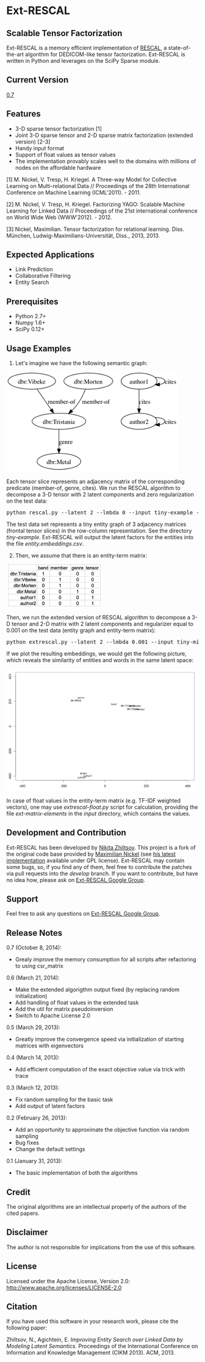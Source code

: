 Ext-RESCAL
=================

Scalable Tensor Factorization
------------------------------

Ext-RESCAL is a memory efficient implementation of [RESCAL](http://www.cip.ifi.lmu.de/~nickel/data/slides-icml2011.pdf), a state-of-the-art algorithm for DEDICOM-like tensor factorization. Ext-RESCAL is written in Python and leverages on the SciPy Sparse module.

Current Version
------------
[0.7](https://github.com/nzhiltsov/Ext-RESCAL/archive/0.7.zip)

Features
------------

* 3-D sparse tensor factorization [1]
* Joint 3-D sparse tensor and 2-D sparse matrix factorization (extended version) [2-3]
* Handy input format
* Support of float values as tensor values
* The implementation provably scales well to the domains with millions of nodes on the affordable hardware


[1] M. Nickel, V. Tresp, H. Kriegel. A Three-way Model for Collective Learning on Multi-relational Data // Proceedings of the 28th International Conference on Machine Learning (ICML'2011). - 2011. 

[2] M. Nickel, V. Tresp, H. Kriegel. Factorizing YAGO: Scalable Machine Learning for Linked Data // Proceedings of the 21st international conference on World Wide Web (WWW'2012). - 2012.

[3] Nickel, Maximilian. Tensor factorization for relational learning. Diss. München, Ludwig-Maximilians-Universität, Diss., 2013, 2013.

Expected Applications
----------------------
* Link Prediction
* Collaborative Filtering
* Entity Search

Prerequisites
----------------------
* Python 2.7+
* Numpy 1.6+
* SciPy 0.12+

Usage Examples
----------------------

1) Let's imagine we have the following semantic graph:

![semantic-graph](tiny-mixed-example/semantic-graph.png)

Each tensor slice represents an adjacency matrix of the corresponding predicate (member-of, genre, cites). We run the RESCAL algorithm to decompose a 3-D tensor with 2 latent components and zero regularization on the test data:

<pre>python rescal.py --latent 2 --lmbda 0 --input tiny-example --outputentities entity.embeddings.csv --outputfactors latent.factors.csv --log rescal.log</pre>

The test data set represents a tiny entity graph of 3 adjacency matrices (frontal tensor slices) in the row-column representation. See the directory <i>tiny-example</i>.  Ext-RESCAL will output the latent factors for the entities into the file <i>entity.embeddings.csv</i>.

2) Then, we assume that there is an entity-term matrix:

![entity-term-matrix](tiny-mixed-example/entity-term-matrix.png)

Then, we run the extended version of RESCAL algorithm to decompose a 3-D tensor and 2-D matrix with 2 latent components and regularizer equal to 0.001 on the test data (entity graph and entity-term matrix):

<pre>python extrescal.py --latent 2 --lmbda 0.001 --input tiny-mixed-example --outputentities entity.embeddings.csv --outputterms term.embeddings.csv --outputfactors latent.factors.csv --log extrescal.log</pre>

If we plot the resulting embeddings, we would get the following picture, which reveals the similarity of entities and words in the same latent space:

![latent-space-visualization](tiny-mixed-example/TinyMixedExample.png)

In case of float values in the entity-term matrix (e.g. TF-IDF weighted vectors), one may use *extrescal-float.py* script for calculation, providing the file *ext-matrix-elements* in the *input* directory, which contains the values.


Development and Contribution
----------------------

Ext-RESCAL has been developed by [Nikita Zhiltsov](http://linkedin.com/in/nzhiltsov). This project is a fork of the original code base provided by [Maximilian Nickel](http://www.cip.ifi.lmu.de/~nickel/) (see [his latest implementation](https://github.com/mnick/scikit-tensor) available under GPL license). Ext-RESCAL may contain some bugs, so, if you find any of them, feel free to contribute the patches via pull requests into the _develop_ branch. If you want to contribute, but have no idea how, please ask on [Ext-RESCAL Google Group](https://groups.google.com/d/forum/ext-rescal).

Support
-------
Feel free to ask any questions on [Ext-RESCAL Google Group](https://groups.google.com/d/forum/ext-rescal). 


Release Notes
------------
0.7 (October 8, 2014):

* Grealy improve the memory consumption for all scripts after refactoring to using csr_matrix

0.6 (March 21, 2014):

* Make the extended algorigthm output fixed (by replacing random initialization)
* Add handling of float values in the extended task
* Add the util for matrix pseudoinversion
* Switch to Apache License 2.0

0.5 (March 29, 2013):

* Greatly improve the convergence speed via initialization of starting matrices with eigenvectors

0.4 (March 14, 2013):

* Add efficient computation of the exact objective value via trick with trace

0.3 (March 12, 2013):

* Fix random sampling for the basic task
* Add output of latent factors

0.2 (February 26, 2013): 

* Add an opportunity to approximate the objective function via random sampling
* Bug fixes
* Change the default settings

0.1 (January 31, 2013):

* The basic implementation of both the algorithms

Credit
----------------------

The original algorithms are an intellectual property of the authors of the cited papers.

Disclaimer
---------------------
The author is not responsible for implications from the use of this software.

License
---------------------

Licensed under the Apache License, Version 2.0: http://www.apache.org/licenses/LICENSE-2.0

Citation
----------------------
If you have used this software in your research work, please cite the following paper:

Zhiltsov, N., Agichtein, E. _Improving Entity Search over Linked Data by Modeling Latent Semantics._ Proceedings of the International Conference on Information and Knowledge Management (CIKM 2013). ACM, 2013.
